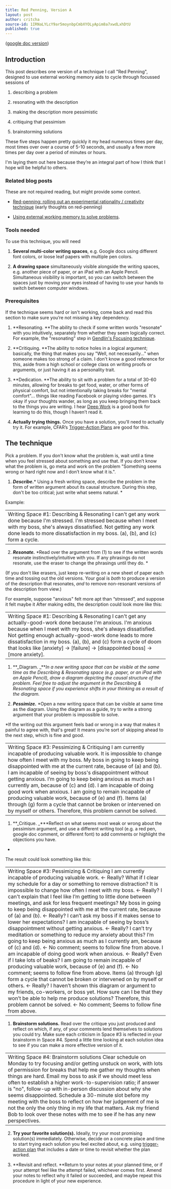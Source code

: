 ```yaml
---
title: Red Penning, Version A
layout: post
author: critcha
source-id: 1IRNaLYLcY9ar5moynbpCmbXYOLyApim8a7xwdLxhDtU
published: true
---
```

([google doc version](#))

<a name="introduction" class="intrapage-link"></a>
## Introduction

This post describes one version of a technique I call "Red Penning", designed to use external working memory aids to cycle through focussed sessions of 

1. describing a problem

2. resonating with the description

3. making the description more pessimistic

4. critiquing that pessimism

5. brainstorming solutions

These five steps happen pretty quickly it my head numerous times per day, most times over over a course of 5-10 seconds, and usually a few more times per day over a period of minutes or hours.

I'm laying them out here because they’re an integral part of how I think that I hope will be helpful to others.

<a name="related-blog-posts" class="intrapage-link"></a>
### Related blog posts

These are not required reading, but might provide some context.

* [Red-penning: rolling out an experimental rationality / creativity technique](http://acritch.com/red-penning-rollout/) (early thoughts on red-penning)

* [Using external working memory to solve problems](http://acritch.com/working-memory/).

<a name="tools-needed" class="intrapage-link"></a>
### Tools needed

To use this technique, you will need

1. **Several multi-color writing spaces**, e.g. Google docs using different font colors, or loose leaf papers with multiple pen colors.

2. **A drawing space** simultaneously visible alongside the writing spaces, e.g. another piece of paper, or an iPad with an Apple Pencil.  Simultaneous visibility is important, so you can switch between the spaces just by moving your eyes instead of having to use your hands to switch between computer windows.

<a name="prerequisites" class="intrapage-link"></a>
### Prerequisites

If the technique seems hard or isn't working, come back and read this section to make sure you’re not missing a key dependency.

1. **Resonating.  **The ability to check if some written words "resonate" with you intuitively, separately from whether they seem logically correct.  For example, the "resonating" step in [Gendlin's Focusing technique](https://www.amazon.com/Focusing/dp/B006H9RQ6Y/). 

2. **Critiquing.  **The ability to notice holes in a logical argument; basically, the thing that makes you say "Well, not necessarily..." when someone makes too strong of a claim.  I don't know a good reference for this, aside from a high school or college class on writing proofs or arguments, or just having it as a personality trait.

3. **Dedication.  **The ability to sit with a problem for a total of 30-60 minutes, allowing for breaks to get food, water, or other forms of physical comfort, but not intentionally taking breaks for "mental comfort"... things like reading Facebook or playing video games.  It's okay if your thoughts wander, as long as you keep bringing them back to the things you are writing.  I hear [Deep Work](https://www.amazon.com/Deep-Work-Focused-Success-Distracted/dp/1455586692) is a good book for learning to do this, though I haven’t read it.

4. **Actually trying things.**  Once you have a solution, you'll need to actually try it.  For example, CFAR’s [Trigger-Action Plans](http://lesswrong.com/lw/o7c/making_intentions_concrete_triggeraction_planning/) are good for this. 

<a name="the-technique" class="intrapage-link"></a>
## The technique

Pick a problem.  If you don't know what the problem is, wait until a time when you feel stressed about something and use that.  If you don’t know what the problem is, go meta and work on the problem "Something seems wrong or hard right now and I don’t know what it is.".

1. **_Describe._*** Using a fresh writing space, describe the problem in the form of written argument about its causal structure. During this step, don't be too critical; just write what seems natural.  *Example:

<table class='table-from-google-docs'>
  <tr>
    <td>Writing Space #1: Describing & Resonating
I can't get any work done because I'm stressed.
I'm stressed because when I meet with my boss, she's always dissatisfied.
Not getting any work done leads to more dissatisfaction in my boss.
(a), (b), and (c) form a cycle.</td>
  </tr>
</table>


2. **_Resonate._**  *Read over the argument from (1) to see if the written words resonate instinctively/intuitive with you.  If any phrasings do not resonate, use the eraser to change the phrasings until they do.  *(If you don't like erasers, just keep re-writing on a new sheet of paper each time and tossing out the old versions.  Your goal is *both* to produce a version of the description that resonates, *and* to remove non-resonant versions of the description from view.)  For example, suppose "anxious" felt more apt than “stressed”, and suppose it felt  maybe it After making edits, the description could look more like this:

<table class='table-from-google-docs'>
  <tr>
    <td>Writing Space #1: Describing & Resonating
I can't get any actually-good-work done because I'm anxious.
I'm anxious because when I meet with my boss, she's always dissatisfied.
Not getting enough actually-good-work done leads to more dissatisfaction in my boss.
(a), (b), and (c) form a cycle of doom that looks like [anxiety] → [failure] → [disappointed boss] → [more anxiety].</td>
  </tr>
</table>


1. **_Diagram.  _***In a new writing space that can be visible at the same time as the Describing & Resonating space  (e.g. paper, or an iPad with an Apple Pencil), draw a diagram depicting the causal structure of the problem.  Feel free to adjust the argument in the Describing & Resonating space if you experience shifts in your thinking as a result of the diagram.*

3. **_Pessimize._**  *Open a new writing space that can be visible at same time as the diagram.  Using the diagram as a guide, try to write a strong argument that your problem is impossible to solve.*If the writing out this argument feels bad or wrong in a way that makes it painful to agree with, that's great!  It means you’re sort of skipping ahead to the next step, which is fine and good.

<table class='table-from-google-docs'>
  <tr>
    <td>Writing Space #3: Pessimizing & Critiquing
I am currently incapable of producing valuable work.
It is impossible to change how often I meet with my boss.
My boss in going to keep being disappointed with me at the current rate, because of (a) and (b).
I am incapable of seeing by boss's disappointment without getting anxious.
I’m going to keep being anxious as much as I currently am, because of (c) and (d).
I am incapable of doing good work when anxious.
I am going to remain incapable of producing valuable work, because of (e) and (f).
Items (a) through (g) form a cycle that cannot be broken or intervened  on by myself or others.
Therefore, this problem cannot be solved.</td>
  </tr>
</table>


1. **_Critique.  _***Reflect on what seems most weak or wrong about the pessimism argument, and use a different writing tool (e.g. a red pen, google doc comment, or different font) to add comments or highlight the objections you have.*The result could look something like this:

<table class='table-from-google-docs'>
  <tr>
    <td>Writing Space #3: Pessimizing & Critiquing
I am currently incapable of producing valuable work.  ← Really?  What if I clear my schedule for a day or something to remove distraction?
It is impossible to change how often I meet with my boss.  ← Really? I can't explain that I feel like I’m getting to little done between meetings, and ask for less frequent meetings?
My boss in going to keep being disappointed with me at the current rate, because of (a) and (b). ← Really? I can’t ask my boss if it makes sense to lower her expectations?
I am incapable of seeing by boss’s disappointment without getting anxious.  ← Really? I can’t try meditation or something to reduce my anxiety about this?
I’m going to keep being anxious as much as I currently am, because of (c) and (d).    ← No comment; seems to follow fine from above.
I am incapable of doing good work when anxious.  ← Really? Even if I take lots of beaks?
I am going to remain incapable of producing valuable work, because of (e) and (f).  ← No comment; seems to follow fine from above.
Items (a) through (g) form a cycle that cannot be broken or intervened  on by myself or others.  ← Really?  I haven’t shown this diagram or argument to my friends, co-workers, or boss yet.  How sure can I be that they won’t be able to help me produce solutions?
Therefore, this problem cannot be solved.  ← No comment; Seems to follow fine from above.</td>
  </tr>
</table>


1. **Brainstorm solutions.**  Read over the critique you just produced and reflect on which, if any, of your comments lend themselves to solutions you could try.  Make sure each criticism in Space #3 is reflected in your brainstorm in Space #4.  Spend a little time looking at each solution idea to see if you can make a more effective version of it.

<table class='table-from-google-docs'>
  <tr>
    <td>Writing Space #4: Brainstorm solutions
Clear schedule on Monday to try focusing and/or getting unstuck on work, with lots of permission for breaks that help me gather my thoughts when things are hard.
Email my boss to ask if we should meet less often to establish a higher work-to-supervision ratio; if answer is "no", follow-up with in-person discussion about why she seems disappointed.
Schedule a 30-minute slot before my meeting with the boss to reflect on how her judgement of me is not the only the only thing in my life that matters.
Ask my friend Bob to look over these notes with me to see if he has any new perspectives.</td>
  </tr>
</table>


2. **Try your favorite solution(s).**  Ideally, try your most promising solution(s) immediately.  Otherwise, decide on a concrete place and time to start trying each solution you feel excited about, e.g. using [trigger-action plan](http://lesswrong.com/lw/o7c/making_intentions_concrete_triggeraction_planning/) that includes a date or time to revisit whether the plan worked.  

3. **Revisit and reflect.  **Return to your notes at your planned time, or if your attempt feel like the attempt failed, whichever comes first.  Amend your notes to reflect why it failed or succeeded, and maybe repeat this procedure in light of your new experience.

